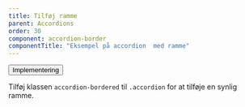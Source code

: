 ```yaml
---
title: Tilføj ramme
parent: Accordions
order: 30
component: accordion-border
componentTitle: "Eksempel på accordion  med ramme"
---
```

<div class="accordion accordion-bordered">
<button class="button-unstyled accordion-button"
aria-expanded="false" aria-controls="technical-border">
Implementering
</button>
<div id="technical-border" class="accordion-content">
<p>Tilføj klassen <code>accordion-bordered</code> til  <code>.accordion</code> for at tilføje en synlig ramme.</p>
</div>
</div>
